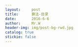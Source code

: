 ```yaml
---
layout:     post                  
title:      算法-目录      
date:       2016-6-6             
author:     Mr.W                   
header-img: img/post-bg-rwd.jpg  
catalog: true   
stickie: false                       
---
```

  
  